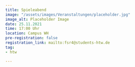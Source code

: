 ```yaml
---
title: Spieleabend
image: "/assets/images/Veranstaltungen/placeholder.jpg"
image_alt: Placeholder Image
date: 25.11.2021
time: 17:00 Uhr
location: Campus WH
pre-registration: false
registration_link: mailto:fsr4@students-htw.de
tag:
- htw

---
```

